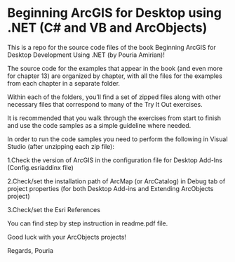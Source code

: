 # Beginning ArcGIS for Desktop using .NET (C# and VB and ArcObjects)

This is a repo for the source code files of the book Beginning ArcGIS for Desktop Development Using .NET (by Pouria Amirian)! 

The source code for the examples that appear in the book (and even more for chapter 13) are organized by chapter, with all the files for the examples from each chapter in a separate folder. 

Within each of the folders, you’ll find a set of zipped files along with other necessary files that correspond to many of the Try It Out exercises. 

It is recommended that you walk through the exercises from start to finish and use the code samples as a simple guideline where needed. 

In order to run the code samples you need to perform the following in Visual Studio (after unzipping each zip file): 

1.Check the version of ArcGIS in the configuration file for Desktop Add-Ins (Config.esriaddinx file)

2.Check/set the installation path of ArcMap (or ArcCatalog) in Debug tab of project properties (for both Desktop Add-ins and Extending ArcObjects project)

3.Check/set the Esri References

You can find step by step instruction in readme.pdf file.

Good luck with your ArcObjects projects!

Regards,
Pouria
